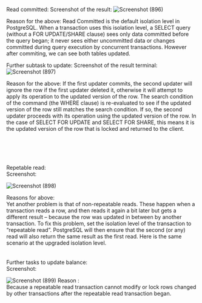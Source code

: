 Read committed:
Screenshot of the result:
![Screenshot (896)](https://user-images.githubusercontent.com/69463767/165077330-70d1b110-98fe-4162-9420-c3f337095629.png)

Reason for the above:
Read Committed is the default isolation level in PostgreSQL. When a transaction uses this isolation level, a SELECT query (without a FOR UPDATE/SHARE clause) sees only data committed before the query began; it never sees either uncommitted data or changes committed during query execution by concurrent transactions.
However after commiting, we can see both tables updated.

Further subtask to update:
Screenshot of the result terminal:
![Screenshot (897)](https://user-images.githubusercontent.com/69463767/165078291-dd92605a-f149-4766-8141-7a6853cfbd44.png)


Reason for the above:
If the first updater commits, the second updater will ignore the row if the first updater deleted it, 
otherwise it will attempt to apply its operation to the updated version of the row. The search condition of the command (the WHERE clause) is re-evaluated to see
if the updated version of the row still matches the search condition. If so, the second updater proceeds with its operation using the updated version of the row.
In the case of SELECT FOR UPDATE and SELECT FOR SHARE, this means it is the updated version of the row that is locked and returned to the client.
<br>
<br>
<br>
<br>
<br>
<br>
Repetable read: <br>
Screenshot:

![Screenshot (898)](https://user-images.githubusercontent.com/69463767/165079688-4c8a3446-dd6b-49be-ac95-e5b27d0c8d10.png)

Reasons for above: <br>
Yet another problem is that of non-repeatable reads. These happen when a transaction reads a row, and then reads it again a bit later but gets a different 
result – because the row was updated in between by another transaction. To fix this problem, set the isolation level of the transaction to “repeatable read”. PostgreSQL will then ensure that the second
(or any) read will also return the same result as the first read. Here is the same scenario at the upgraded isolation level.
<br>
<br>
<br>
Further tasks to update balance:
<br> Screenshot:

![Screenshot (899)](https://user-images.githubusercontent.com/69463767/165080586-efe3fd10-1ce0-4e29-86ac-1a34e21bef2b.png)
Reason :<br>
Because a repeatable read transaction cannot modify or lock rows changed by other transactions after the repeatable read transaction began.
